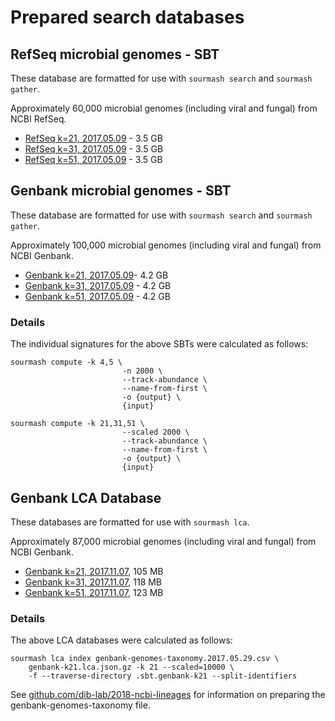 # Prepared search databases

## RefSeq microbial genomes - SBT

These database are formatted for use with `sourmash search` and
`sourmash gather`.

Approximately 60,000 microbial genomes (including viral and fungal)
from NCBI RefSeq.

* [RefSeq k=21, 2017.05.09][0] - 3.5 GB
* [RefSeq k=31, 2017.05.09][1] - 3.5 GB
* [RefSeq k=51, 2017.05.09][2] - 3.5 GB

## Genbank microbial genomes - SBT

These database are formatted for use with `sourmash search` and
`sourmash gather`.

Approximately 100,000 microbial genomes (including viral and fungal)
from NCBI Genbank.

* [Genbank k=21, 2017.05.09][3]- 4.2 GB
* [Genbank k=31, 2017.05.09][4] - 4.2 GB
* [Genbank k=51, 2017.05.09][5] - 4.2 GB

### Details

The individual signatures for the above SBTs were calculated as follows:

```
sourmash compute -k 4,5 \
                         -n 2000 \
                         --track-abundance \
                         --name-from-first \
                         -o {output} \
                         {input}

sourmash compute -k 21,31,51 \
                         --scaled 2000 \
                         --track-abundance \
                         --name-from-first \
                         -o {output} \
                         {input}
```
[0]:https://s3-us-west-1.amazonaws.com/spacegraphcats.ucdavis.edu/microbe-refseq-sbt-k21-2017.05.09.tar.gz
[1]:https://s3-us-west-1.amazonaws.com/spacegraphcats.ucdavis.edu/microbe-refseq-sbt-k31-2017.05.09.tar.gz
[2]:https://s3-us-west-1.amazonaws.com/spacegraphcats.ucdavis.edu/microbe-refseq-sbt-k51-2017.05.09.tar.gz
[3]:https://s3-us-west-1.amazonaws.com/spacegraphcats.ucdavis.edu/microbe-genbank-sbt-k21-2017.05.09.tar.gz
[4]:https://s3-us-west-1.amazonaws.com/spacegraphcats.ucdavis.edu/microbe-genbank-sbt-k31-2017.05.09.tar.gz
[5]:https://s3-us-west-1.amazonaws.com/spacegraphcats.ucdavis.edu/microbe-genbank-sbt-k51-2017.05.09.tar.gz

## Genbank LCA Database

These databases are formatted for use with `sourmash lca`.

Approximately 87,000 microbial genomes (including viral and fungal)
from NCBI Genbank.

* [Genbank k=21, 2017.11.07](https://osf.io/s3jx8/download), 105 MB
* [Genbank k=31, 2017.11.07](https://osf.io/zskb9/download), 118 MB
* [Genbank k=51, 2017.11.07](https://osf.io/md2nt/download), 123 MB

### Details

The above LCA databases were calculated as follows:

```
sourmash lca index genbank-genomes-taxonomy.2017.05.29.csv \
    genbank-k21.lca.json.gz -k 21 --scaled=10000 \
    -f --traverse-directory .sbt.genbank-k21 --split-identifiers
```

See
[github.com/dib-lab/2018-ncbi-lineages](https://github.com/dib-lab/2018-ncbi-lineages)
for information on preparing the genbank-genomes-taxonomy file.
